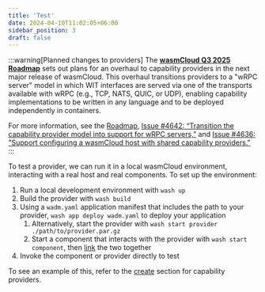 ```yaml
---
title: 'Test'
date: 2024-04-10T11:02:05+06:00
sidebar_position: 3
draft: false
---
```


:::warning[Planned changes to providers]
The [**wasmCloud Q3 2025 Roadmap**](https://github.com/orgs/wasmCloud/projects/7) sets out plans for an overhaul to capability providers in the next major release of wasmCloud. This overhaul transitions providers to a "wRPC server" model in which WIT interfaces are served via one of the transports available with wRPC (e.g., TCP, NATS, QUIC, or UDP), enabling capability implementations to be written in any language and to be deployed independently in containers. 

For more information, see the [Roadmap](https://github.com/orgs/wasmCloud/projects/7), [Issue #4642: “Transition the capability provider model into support for wRPC servers,”](https://github.com/wasmCloud/wasmCloud/issues/4642) and [Issue #4636: "Support configuring a wasmCloud host with shared capability providers."](https://github.com/wasmCloud/wasmCloud/issues/4636)
:::

To test a provider, we can run it in a local wasmCloud environment, interacting with a real host and real components. To set up the environment:

1. Run a local development environment with `wash up`
1. Build the provider with `wash build`
1. Using a `wadm.yaml` application manifest that includes the path to your provider, `wash app deploy wadm.yaml` to deploy your application
   1. Alternatively, start the provider with `wash start provider ./path/to/provider.par.gz`
   1. Start a component that interacts with the provider with `wash start component`, then [link](/docs/concepts/linking-components/) the two together
1. Invoke the component or provider directly to test

To see an example of this, refer to the [create](/docs/developer/providers/create.md#testing-the-provider) section for capability providers.
